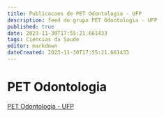 ```yaml
---
title: Publicacoes de PET Odontologia - UFP
description: feed do grupo PET Odontologia - UFP
published: true
date: 2023-11-30T17:55:21.661433
tags: Ciencias da Saude
editor: markdown
dateCreated: 2023-11-30T17:55:21.661433
---
```


# PET Odontologia
[PET Odontologia - UFP](/grupo/187PETOdontologiaUFP.md)